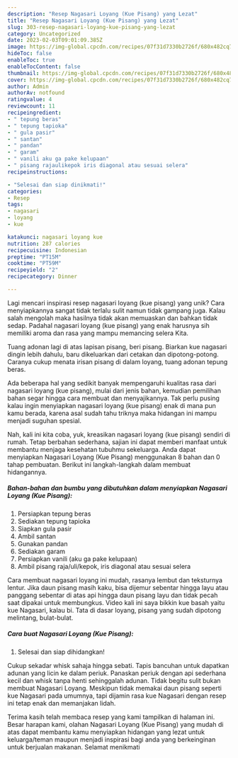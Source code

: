 ```yaml
---
description: "Resep Nagasari Loyang (Kue Pisang) yang Lezat"
title: "Resep Nagasari Loyang (Kue Pisang) yang Lezat"
slug: 303-resep-nagasari-loyang-kue-pisang-yang-lezat
category: Uncategorized
date: 2023-02-03T09:01:09.385Z
image: https://img-global.cpcdn.com/recipes/07f31d7330b2726f/680x482cq70/nagasari-loyang-kue-pisang-foto-resep-utama.jpg
hideToc: false
enableToc: true
enableTocContent: false
thumbnail: https://img-global.cpcdn.com/recipes/07f31d7330b2726f/680x482cq70/nagasari-loyang-kue-pisang-foto-resep-utama.jpg
cover: https://img-global.cpcdn.com/recipes/07f31d7330b2726f/680x482cq70/nagasari-loyang-kue-pisang-foto-resep-utama.jpg
author: Admin
authorAv: notfound
ratingvalue: 4
reviewcount: 11
recipeingredient:
- " tepung beras"
- " tepung tapioka"
- " gula pasir"
- " santan"
- " pandan"
- " garam"
- " vanili aku ga pake kelupaan"
- " pisang rajaulikepok iris diagonal atau sesuai selera"
recipeinstructions:

- "Selesai dan siap dinikmati!"
categories:
- Resep
tags:
- nagasari
- loyang
- kue

katakunci: nagasari loyang kue 
nutrition: 287 calories
recipecuisine: Indonesian
preptime: "PT15M"
cooktime: "PT59M"
recipeyield: "2"
recipecategory: Dinner

---
```





Lagi mencari inspirasi resep nagasari loyang (kue pisang) yang unik? Cara menyiapkannya sangat tidak terlalu sulit namun tidak gampang juga. Kalau salah mengolah maka hasilnya tidak akan memuaskan dan bahkan tidak sedap. Padahal nagasari loyang (kue pisang) yang enak harusnya sih memiliki aroma dan rasa yang mampu memancing selera Kita.





Tuang adonan lagi di atas lapisan pisang, beri pisang. Biarkan kue nagasari dingin lebih dahulu, baru dikeluarkan dari cetakan dan dipotong-potong. Caranya cukup menata irisan pisang di dalam loyang, tuang adonan tepung beras.

Ada beberapa hal yang sedikit banyak mempengaruhi kualitas rasa dari nagasari loyang (kue pisang), mulai dari jenis bahan, kemudian pemilihan bahan segar hingga cara membuat dan menyajikannya. Tak perlu pusing kalau ingin menyiapkan nagasari loyang (kue pisang) enak di mana pun kamu berada, karena asal sudah tahu triknya maka hidangan ini mampu menjadi suguhan spesial.






Nah, kali ini kita coba, yuk, kreasikan nagasari loyang (kue pisang) sendiri di rumah. Tetap berbahan sederhana, sajian ini dapat memberi manfaat untuk membantu menjaga kesehatan tubuhmu sekeluarga. Anda dapat menyiapkan Nagasari Loyang (Kue Pisang) menggunakan 8 bahan dan 0 tahap pembuatan. Berikut ini langkah-langkah dalam membuat hidangannya.

<!--inarticleads1-->

##### Bahan-bahan dan bumbu yang dibutuhkan dalam menyiapkan Nagasari Loyang (Kue Pisang):

1. Persiapkan  tepung beras
1. Sediakan  tepung tapioka
1. Siapkan  gula pasir
1. Ambil  santan
1. Gunakan  pandan
1. Sediakan  garam
1. Persiapkan  vanili (aku ga pake kelupaan)
1. Ambil  pisang raja/uli/kepok, iris diagonal atau sesuai selera


Cara membuat nagasari loyang ini mudah, rasanya lembut dan teksturnya lentur. Jika daun pisang masih kaku, bisa dijemur sebentar hingga layu atau panggang sebentar di atas api hingga daun pisang layu dan tidak pecah saat dipakai untuk membungkus. Video kali ini saya bikkin kue basah yaitu kue Nagasari, kalau bi. Tata di dasar loyang, pisang yang sudah dipotong melintang, bulat-bulat. 

<!--inarticleads2-->

##### Cara buat Nagasari Loyang (Kue Pisang):


1. Selesai dan siap dihidangkan!

Cukup sekadar whisk sahaja hingga sebati. Tapis bancuhan untuk dapatkan adunan yang licin ke dalam periuk. Panaskan periuk dengan api sederhana kecil dan whisk tanpa henti sehinggalah adunan. Tidak begitu sulit bukan membuat Nagasari Loyang. Meskipun tidak memakai daun pisang seperti kue Nagasari pada umumnya, tapi dijamin rasa kue Nagasari dengan resep ini tetap enak dan memanjakan lidah. 

Terima kasih telah membaca resep yang kami tampilkan di halaman ini. Besar harapan kami, olahan Nagasari Loyang (Kue Pisang) yang mudah di atas dapat membantu kamu menyiapkan hidangan yang lezat untuk keluarga/teman maupun menjadi inspirasi bagi anda yang berkeinginan untuk berjualan makanan. Selamat menikmati
